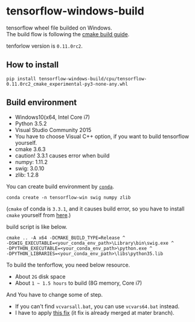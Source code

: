 # tensorflow-windows-build

tensorflow wheel file builded on Windows.  
The build flow is following the [cmake build guide](https://github.com/tensorflow/tensorflow/blob/master/tensorflow/contrib/cmake/README.md).

tenforlow version is `0.11.0rc2`.

## How to install

```
pip install tensorflow-windows-build/cpu/tensorflow-0.11.0rc2_cmake_experimental-py3-none-any.whl
```

## Build environment

* Windows10(x64, Intel Core i7)
* Python 3.5.2
* Visual Studio Community 2015
 * You have to choose Visual C++ option, if you want to build tensorflow yourself.
* cmake 3.6.3
 * caution! 3.3.1 causes error when build
* numpy: 1.11.2
* swig: 3.0.10
* zlib: 1.2.8

You can create build environment by [`conda`](http://conda.pydata.org/miniconda.html).

```
conda create -n tensorflow-win swig numpy zlib
```

(`cmake` of conda is `3.3.1`, and it causes build error, so you have to install `cmake` yourself from [here](https://cmake.org/download/).)

build script is like below.

```
cmake .. -A x64 -DCMAKE_BUILD_TYPE=Release ^
-DSWIG_EXECUTABLE=<your_conda_env_path>\Library\bin\swig.exe ^
-DPYTHON_EXECUTABLE=<your_conda_env_path>\python.exe ^
-DPYTHON_LIBRARIES=<your_conda_env_path>\libs\python35.lib
```

To build the tenforflow, you need below resource.

* About `2G` disk space
* About `1 ~ 1.5 hours` to build (8G memory, Core i7)

And You have to change some of step.

* If you can't find `vcvarsall.bat`, you can use `vcvars64.bat` instead.
* I have to apply [this fix](https://github.com/tensorflow/tensorflow/pull/5411) (it fix is already merged at mater branch).

